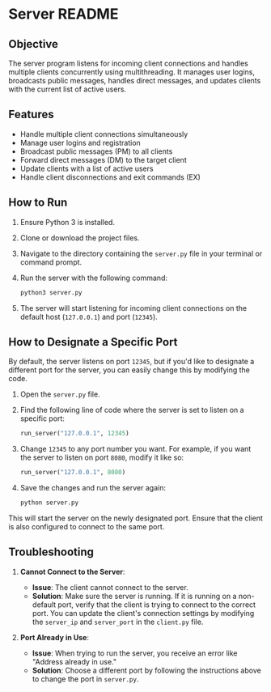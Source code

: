 # **Server README**

## **Objective**

The server program listens for incoming client connections and handles multiple clients concurrently using multithreading. It manages user logins, broadcasts public messages, handles direct messages, and updates clients with the current list of active users.

## **Features**

- Handle multiple client connections simultaneously
- Manage user logins and registration
- Broadcast public messages (PM) to all clients
- Forward direct messages (DM) to the target client
- Update clients with a list of active users
- Handle client disconnections and exit commands (EX)

## **How to Run**

1. Ensure Python 3 is installed.
2. Clone or download the project files.
3. Navigate to the directory containing the `server.py` file in your terminal or command prompt.
4. Run the server with the following command:

   ```bash
   python3 server.py
   ```

5. The server will start listening for incoming client connections on the default host (`127.0.0.1`) and port (`12345`).

## **How to Designate a Specific Port**

By default, the server listens on port `12345`, but if you'd like to designate a different port for the server, you can easily change this by modifying the code.

1. Open the `server.py` file.
2. Find the following line of code where the server is set to listen on a specific port:

   ```python
   run_server("127.0.0.1", 12345)
   ```

3. Change `12345` to any port number you want. For example, if you want the server to listen on port `8080`, modify it like so:

   ```python
   run_server("127.0.0.1", 8080)
   ```

4. Save the changes and run the server again:

   ```bash
   python server.py
   ```

This will start the server on the newly designated port. Ensure that the client is also configured to connect to the same port.

## **Troubleshooting**

1. **Cannot Connect to the Server**:
   - **Issue**: The client cannot connect to the server.
   - **Solution**: Make sure the server is running. If it is running on a non-default port, verify that the client is trying to connect to the correct port. You can update the client's connection settings by modifying the `server_ip` and `server_port` in the `client.py` file.

2. **Port Already in Use**:
   - **Issue**: When trying to run the server, you receive an error like "Address already in use."
   - **Solution**: Choose a different port by following the instructions above to change the port in `server.py`.
